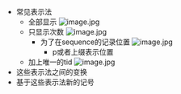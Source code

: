 - 常见表示法
	- 全部显示 ![image.jpg](../assets/9c2cc3c7-0ccf-4210-af3b-43ab2c8301d6-1115003.jpg)
	- 只显示次数 ![image.jpg](../assets/c669da09-64c6-49f6-a4a2-6fa41c1a88d1-1115003.jpg)
		- 为了在sequence的记录位置 ![image.jpg](../assets/14f9ba3f-ef4b-41c9-a38d-a1d1eb1b786f-1115003.jpg)
			- p或者上缀表示位置
	- 加上唯一的tid ![image.jpg](../assets/cc189d55-775e-44f0-82fa-c133579fed4c-1115003.jpg)
- 这些表示法之间的变换
- 基于这些表示法新的记号